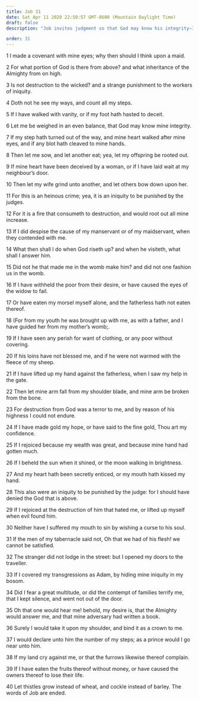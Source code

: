 ```yaml
---
title: Job 31
date: Sat Apr 11 2020 22:50:57 GMT-0600 (Mountain Daylight Time)
draft: false
description: "Job invites judgment so that God may know his integrity—If he has done ill, Job welcomes the penalties for so doing."

order: 31
---
```

    
1 I made a covenant with mine eyes; why then should I think upon a maid.

2 For what portion of God is there from above? and what inheritance of the Almighty from on high.

3 Is not destruction to the wicked? and a strange punishment to the workers of iniquity.

4 Doth not he see my ways, and count all my steps.

5 If I have walked with vanity, or if my foot hath hasted to deceit.

6 Let me be weighed in an even balance, that God may know mine integrity.

7 If my step hath turned out of the way, and mine heart walked after mine eyes, and if any blot hath cleaved to mine hands.

8 Then let me sow, and let another eat; yea, let my offspring be rooted out.

9 If mine heart have been deceived by a woman, or if I have laid wait at my neighbour’s door.

10 Then let my wife grind unto another, and let others bow down upon her.

11 For this is an heinous crime; yea, it is an iniquity to be punished by the judges.

12 For it is a fire that consumeth to destruction, and would root out all mine increase.

13 If I did despise the cause of my manservant or of my maidservant, when they contended with me.

14 What then shall I do when God riseth up? and when he visiteth, what shall I answer him.

15 Did not he that made me in the womb make him? and did not one fashion us in the womb.

16 If I have withheld the poor from their desire, or have caused the eyes of the widow to fail.

17 Or have eaten my morsel myself alone, and the fatherless hath not eaten thereof.

18 (For from my youth he was brought up with me, as with a father, and I have guided her from my mother’s womb;.

19 If I have seen any perish for want of clothing, or any poor without covering.

20 If his loins have not blessed me, and if he were not warmed with the fleece of my sheep.

21 If I have lifted up my hand against the fatherless, when I saw my help in the gate.

22 Then let mine arm fall from my shoulder blade, and mine arm be broken from the bone.

23 For destruction from God was a terror to me, and by reason of his highness I could not endure.

24 If I have made gold my hope, or have said to the fine gold, Thou art my confidence.

25 If I rejoiced because my wealth was great, and because mine hand had gotten much.

26 If I beheld the sun when it shined, or the moon walking in brightness.

27 And my heart hath been secretly enticed, or my mouth hath kissed my hand.

28 This also were an iniquity to be punished by the judge: for I should have denied the God that is above.

29 If I rejoiced at the destruction of him that hated me, or lifted up myself when evil found him.

30 Neither have I suffered my mouth to sin by wishing a curse to his soul.

31 If the men of my tabernacle said not, Oh that we had of his flesh! we cannot be satisfied.

32 The stranger did not lodge in the street: but I opened my doors to the traveller.

33 If I covered my transgressions as Adam, by hiding mine iniquity in my bosom.

34 Did I fear a great multitude, or did the contempt of families terrify me, that I kept silence, and went not out of the door.

35 Oh that one would hear me! behold, my desire is, that the Almighty would answer me, and that mine adversary had written a book.

36 Surely I would take it upon my shoulder, and bind it as a crown to me.

37 I would declare unto him the number of my steps; as a prince would I go near unto him.

38 If my land cry against me, or that the furrows likewise thereof complain.

39 If I have eaten the fruits thereof without money, or have caused the owners thereof to lose their life.

40 Let thistles grow instead of wheat, and cockle instead of barley. The words of Job are ended.

